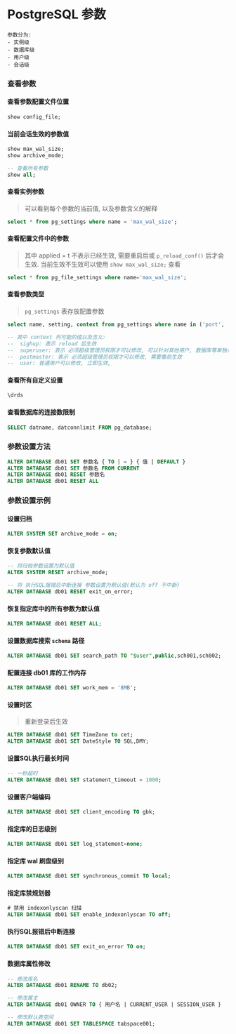 # PostgreSQL 参数

```
参数分为:
- 实例级
- 数据库级
- 用户级
- 会话级
```

### 查看参数

#### 查看参数配置文件位置

```sql
show config_file;
```

#### 当前会话生效的参数值

```sql
show max_wal_size;
show archive_mode;

-- 查看所有参数
show all;
```

#### 查看实例参数

> 可以看到每个参数的当前值, 以及参数含义的解释

```sql
select * from pg_settings where name = 'max_wal_size';
```

#### 查看配置文件中的参数

> 其中 applied = t 不表示已经生效, 需要重启后或 `p_reload_conf()` 后才会生效. 
> 当前生效不生效可以使用 `show max_wal_size;` 查看

```sql
select * from pg_file_settings where name='max_wal_size';
```
#### 查看参数类型

> `pg_settings` 表存放配置参数

```sql
select name, setting, context from pg_settings where name in ('port', 'work_mem', 'log_statement', 'log_checkpoints');

-- 其中 context 列可能的值以及含义:
--	sighup: 表示 reload 后生效
--	superuser: 表示 必须超级管理员权限才可以修改, 可以针对其他用户, 数据库等单独设置
--	postmaster: 表示 必须超级管理员权限才可以修改, 需要重启生效
--	user: 普通用户可以修改, 立即生效,
```

#### 查看所有自定义设置

```sql
\drds
```

#### 查看数据库的连接数限制

```sql
SELECT datname, datconnlimit FROM pg_database;
```

### 参数设置方法

```sql
ALTER DATABASE db01 SET 参数名 { TO | = } { 值 | DEFAULT }
ALTER DATABASE db01 SET 参数名 FROM CURRENT
ALTER DATABASE db01 RESET 参数名 
ALTER DATABASE db01 RESET ALL 
```

### 参数设置示例

#### 设置归档

```sql
ALTER SYSTEM SET archive_mode = on;
```

#### 恢复参数默认值

```sql
-- 将归档参数设置为默认值
ALTER SYSTEM RESET archive_mode;

-- 将 执行SQL报错后中断连接 参数设置为默认值(默认为 off 不中断)
ALTER DATABASE db01 RESET exit_on_error;
```

#### 恢复指定库中的所有参数为默认值

```sql
ALTER DATABASE db01 RESET ALL; 
```

#### 设置数据库搜索 `schema` 路径

```sql
ALTER DATABASE db01 SET search_path TO "$user",public,sch001,sch002;
```

#### 配置连接 db01 库的工作内存

```sql
ALTER DATABASE db01 SET work_mem = '8MB';
```

#### 设置时区

> 重新登录后生效

```sql
ALTER DATABASE db01 SET TimeZone to cet;
ALTER DATABASE db01 SET DateStyle TO SQL,DMY; 
```

#### 设置SQL执行最长时间

```sql
-- 一秒超时
ALTER DATABASE db01 SET statement_timeout = 1000;
```

#### 设置客户端编码

```sql
ALTER DATABASE db01 SET client_encoding TO gbk;
```

#### 指定库的日志级别

```sql
ALTER DATABASE db01 SET log_statement=none;
```

#### 指定库 wal 刷盘级别

```sql
ALTER DATABASE db01 SET synchronous_commit TO local;
```

#### 指定库禁规划器

```sql
# 禁用 indexonlyscan 扫描
ALTER DATABASE db01 SET enable_indexonlyscan TO off;
```

#### 执行SQL报错后中断连接

```sql
ALTER DATABASE db01 SET exit_on_error TO on;
```

#### 数据库属性修改

```sql
-- 修改库名
ALTER DATABASE db01 RENAME TO db02;

-- 修改属主
ALTER DATABASE db01 OWNER TO { 用户名 | CURRENT_USER | SESSION_USER }

-- 修改默认表空间
ALTER DATABASE db01 SET TABLESPACE tabspace001;
```

